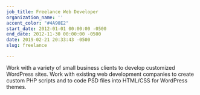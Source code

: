 ```yaml
---
job_title: Freelance Web Developer
organization_name: ''
accent_color: "#4A90E2"
start_date: 2012-01-01 00:00:00 -0500
end_date: 2012-11-30 00:00:00 -0500
date: 2019-02-21 20:33:43 -0500
slug: freelance

---
```

Work with a variety of small business clients to develop customized WordPress sites. Work with existing web development companies to create custom PHP scripts and to code PSD files into HTML/CSS for WordPress themes.